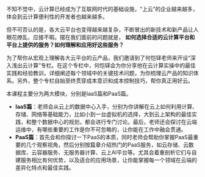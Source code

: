 不知不觉中，云计算已经成为了互联网时代的基础设施，“上云”的企业越来越多，体会到云计算便利性的开发者也越来越多。

但不可否认的是，各大云平台也变得越来越复杂，不断冒出的新技术和新产品让人眼花缭乱、应接不暇。摆在我们面前的问题就是， **如何选择合适的云计算平台和平台上提供的服务？如何理解和应用好这些服务？**

为了帮你从宏观上理解各大云平台的云产品，我们邀请到了何恺铎老师来开设“深入浅出云计算”专栏。在这个专栏中，何恺铎会为你分享他在云计算实操中的最佳实践和经验教训，详细阐述每个领域中的关键技术问题，为你梳理云产品的知识体系。另外，整个专栏自始至终贯穿成本意识和成本控制技巧，帮你真正用好云。

本课程主要分为两大模块，分别是IaaS篇和PaaS篇。

- **IaaS篇**：老师会从云上的数据中心入手，分别为你讲解在云上如何利用计算、存储、网络等基础能力，比如小到一台虚拟机的选择，大到云上架构的最佳实践，和整个数据中心的规划，都会进行专门讨论。最后，老师还会探讨在云端运维中，有哪些重要的工作是你不可忽略的，让你能在工作中融会贯通。
- **PaaS篇**：首先会和你探讨一下PaaS的本质，同时老师会帮助你掌握PaaS最重要的几个观察视角，然后分别按篇章介绍热门的PaaS服务，如云存储、云数据库、云容器服务、无服务器计算、云上AI平台等。尤其会着重剖析它们与自建服务相比有何优势，以及适合的应用场景，让你能掌握每一个领域在云端的差异化特点和最佳实践。